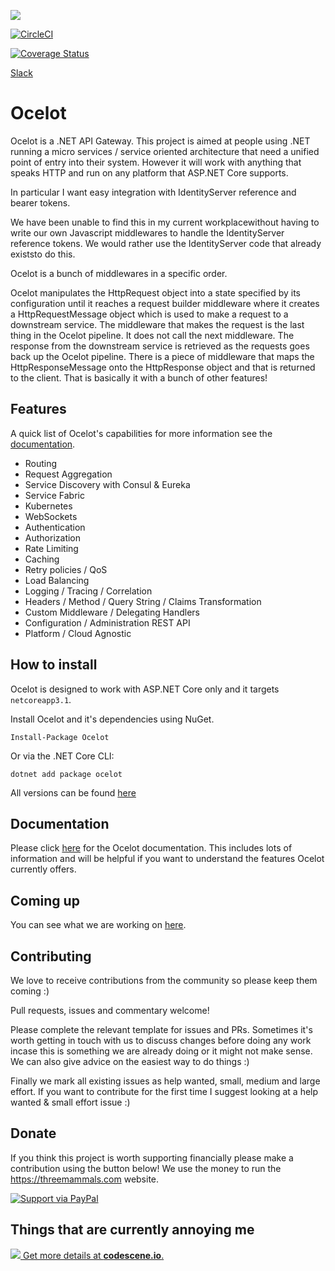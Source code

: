 [<img src="https://threemammals.com/images/ocelot_logo.png">](https://threemammals.com/ocelot)

[![CircleCI](https://circleci.com/gh/ThreeMammals/Ocelot/tree/master.svg?style=svg)](https://circleci.com/gh/ThreeMammals/Ocelot/tree/master)

[![Coverage Status](https://coveralls.io/repos/github/ThreeMammals/Ocelot/badge.svg?branch=master)](https://coveralls.io/github/ThreeMammals/Ocelot?branch=master)

[Slack](https://threemammals.slack.com)

# Ocelot

Ocelot is a .NET API Gateway. This project is aimed at people using .NET running a micro services / service oriented architecture 
that need a unified point of entry into their system. However it will work with anything that speaks HTTP and run on any platform that ASP.NET Core supports.

In particular I want easy integration with IdentityServer reference and bearer tokens. 

We have been unable to find this in my current workplacewithout having to write our own Javascript middlewares to handle the IdentityServer reference tokens. We would rather use the IdentityServer code that already existsto do this.

Ocelot is a bunch of middlewares in a specific order.

Ocelot manipulates the HttpRequest object into a state specified by its configuration until it reaches a request builder middleware where it creates a HttpRequestMessage object which is used to make a request to a downstream service. The middleware that makes the request is the last thing in the Ocelot pipeline. It does not call the next middleware. The response from the downstream service is retrieved as the requests goes back up the Ocelot pipeline. There is a piece of middleware that maps the HttpResponseMessage onto the HttpResponse object and that is returned to the client. That is basically it with a bunch of other features!

## Features

A quick list of Ocelot's capabilities for more information see the [documentation](https://ocelot.readthedocs.io/en/latest/).

* Routing
* Request Aggregation
* Service Discovery with Consul & Eureka
* Service Fabric
* Kubernetes 
* WebSockets
* Authentication
* Authorization
* Rate Limiting
* Caching
* Retry policies / QoS
* Load Balancing
* Logging / Tracing / Correlation
* Headers / Method / Query String / Claims Transformation
* Custom Middleware / Delegating Handlers
* Configuration / Administration REST API
* Platform / Cloud Agnostic

## How to install

Ocelot is designed to work with ASP.NET Core only and it targets `netcoreapp3.1`.

Install Ocelot and it's dependencies using NuGet.

`Install-Package Ocelot`

Or via the .NET Core CLI:

`dotnet add package ocelot`

All versions can be found [here](https://www.nuget.org/packages/Ocelot/)

## Documentation

Please click [here](https://ocelot.readthedocs.io/en/latest/) for the Ocelot documentation. This includes lots of information and will be helpful if you want to understand the features Ocelot currently offers.

## Coming up

You can see what we are working on [here](https://github.com/ThreeMammals/Ocelot/issues).

## Contributing

We love to receive contributions from the community so please keep them coming :) 

Pull requests, issues and commentary welcome!

Please complete the relevant template for issues and PRs. Sometimes it's worth getting in touch with us to discuss changes before doing any work incase this is something we are already doing or it might not make sense. We can also give advice on the easiest way to do things :)

Finally we mark all existing issues as help wanted, small, medium and large effort. If you want to contribute for the first time I suggest looking at a help wanted & small effort issue :)

## Donate

If you think this project is worth supporting financially please make a contribution using the button below! We use the money to run the https://threemammals.com website.

[![Support via PayPal](https://cdn.rawgit.com/twolfson/paypal-github-button/1.0.0/dist/button.svg)](https://www.paypal.me/ThreeMammals/)

## Things that are currently annoying me

[![](https://codescene.io/projects/697/status.svg) Get more details at **codescene.io**.](https://codescene.io/projects/697/jobs/latest-successful/results)
